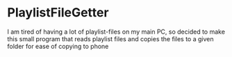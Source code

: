 # PlaylistFileGetter
I am tired of having a lot of playlist-files on my main PC, so decided to make this small program that reads 
playlist files and copies the files to a given folder for ease of copying to phone
